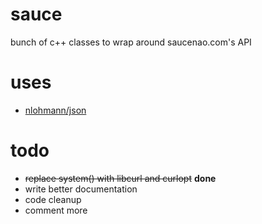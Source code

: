 # sauce
bunch of c++ classes to wrap around saucenao.com's API

# uses
- [nlohmann/json](https://github.com/nlohmann/json)

# todo
- ~~replace system() with libcurl and curlopt~~ **done**
- write better documentation
- code cleanup
- comment more
